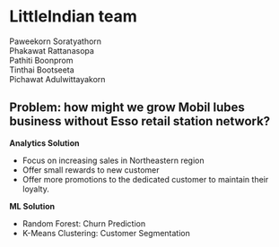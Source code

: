 # LittleIndian team
Paweekorn Soratyathorn\
Phakawat Rattanasopa\
Pathiti Boonprom\
Tinthai Bootseeta\
Pichawat Adulwittayakorn

## Problem: how might we grow Mobil lubes business without Esso retail station network?

**Analytics Solution**
- Focus on increasing sales in Northeastern region
- Offer small rewards to new customer
- Offer more promotions to the dedicated customer to maintain their loyalty.

**ML Solution**
- Random Forest: Churn Prediction
- K-Means Clustering: Customer Segmentation
